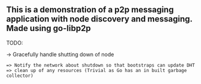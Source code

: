 ## This is a demonstration of a p2p messaging application with node discovery and messaging. Made using go-libp2p

TODO:

-> Gracefully handle shutting down of node

    => Notify the network about shutdown so that bootstraps can update DHT
    => clean up of any resources (Trivial as Go has an in built garbage collector)